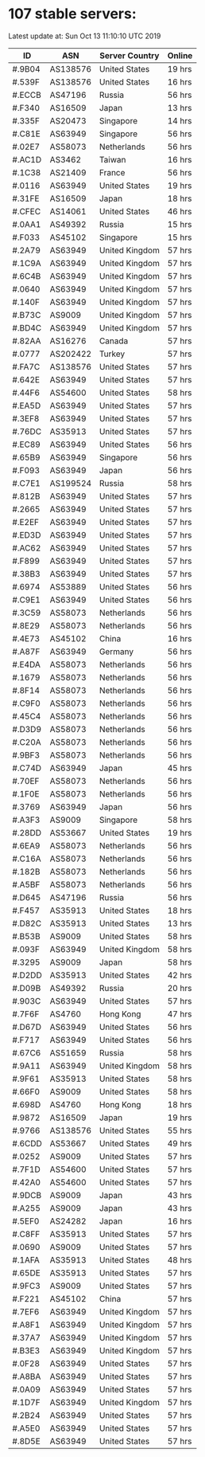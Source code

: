 # 107 stable servers:

Latest update at: Sun Oct 13 11:10:10 UTC 2019

| ID | ASN | Server Country | Online |
| -- | --- | -------------- | ------ |
| #.9B04 | AS138576 | United States | 19 hrs |
| #.539F | AS138576 | United States | 16 hrs |
| #.ECCB | AS47196 | Russia | 56 hrs |
| #.F340 | AS16509 | Japan | 13 hrs |
| #.335F | AS20473 | Singapore | 14 hrs |
| #.C81E | AS63949 | Singapore | 56 hrs |
| #.02E7 | AS58073 | Netherlands | 56 hrs |
| #.AC1D | AS3462 | Taiwan | 16 hrs |
| #.1C38 | AS21409 | France | 56 hrs |
| #.0116 | AS63949 | United States | 19 hrs |
| #.31FE | AS16509 | Japan | 18 hrs |
| #.CFEC | AS14061 | United States | 46 hrs |
| #.0AA1 | AS49392 | Russia | 15 hrs |
| #.F033 | AS45102 | Singapore | 15 hrs |
| #.2A79 | AS63949 | United Kingdom | 57 hrs |
| #.1C9A | AS63949 | United Kingdom | 57 hrs |
| #.6C4B | AS63949 | United Kingdom | 57 hrs |
| #.0640 | AS63949 | United Kingdom | 57 hrs |
| #.140F | AS63949 | United Kingdom | 57 hrs |
| #.B73C | AS9009 | United Kingdom | 57 hrs |
| #.BD4C | AS63949 | United Kingdom | 57 hrs |
| #.82AA | AS16276 | Canada | 57 hrs |
| #.0777 | AS202422 | Turkey | 57 hrs |
| #.FA7C | AS138576 | United States | 57 hrs |
| #.642E | AS63949 | United States | 57 hrs |
| #.44F6 | AS54600 | United States | 58 hrs |
| #.EA5D | AS63949 | United States | 57 hrs |
| #.3EF8 | AS63949 | United States | 57 hrs |
| #.76DC | AS35913 | United States | 57 hrs |
| #.EC89 | AS63949 | United States | 56 hrs |
| #.65B9 | AS63949 | Singapore | 56 hrs |
| #.F093 | AS63949 | Japan | 56 hrs |
| #.C7E1 | AS199524 | Russia | 58 hrs |
| #.812B | AS63949 | United States | 57 hrs |
| #.2665 | AS63949 | United States | 57 hrs |
| #.E2EF | AS63949 | United States | 57 hrs |
| #.ED3D | AS63949 | United States | 57 hrs |
| #.AC62 | AS63949 | United States | 57 hrs |
| #.F899 | AS63949 | United States | 57 hrs |
| #.38B3 | AS63949 | United States | 57 hrs |
| #.6974 | AS53889 | United States | 56 hrs |
| #.C9E1 | AS63949 | United States | 56 hrs |
| #.3C59 | AS58073 | Netherlands | 56 hrs |
| #.8E29 | AS58073 | Netherlands | 56 hrs |
| #.4E73 | AS45102 | China | 16 hrs |
| #.A87F | AS63949 | Germany | 56 hrs |
| #.E4DA | AS58073 | Netherlands | 56 hrs |
| #.1679 | AS58073 | Netherlands | 56 hrs |
| #.8F14 | AS58073 | Netherlands | 56 hrs |
| #.C9F0 | AS58073 | Netherlands | 56 hrs |
| #.45C4 | AS58073 | Netherlands | 56 hrs |
| #.D3D9 | AS58073 | Netherlands | 56 hrs |
| #.C20A | AS58073 | Netherlands | 56 hrs |
| #.9BF3 | AS58073 | Netherlands | 56 hrs |
| #.C74D | AS63949 | Japan | 45 hrs |
| #.70EF | AS58073 | Netherlands | 56 hrs |
| #.1F0E | AS58073 | Netherlands | 56 hrs |
| #.3769 | AS63949 | Japan | 56 hrs |
| #.A3F3 | AS9009 | Singapore | 58 hrs |
| #.28DD | AS53667 | United States | 19 hrs |
| #.6EA9 | AS58073 | Netherlands | 56 hrs |
| #.C16A | AS58073 | Netherlands | 56 hrs |
| #.182B | AS58073 | Netherlands | 56 hrs |
| #.A5BF | AS58073 | Netherlands | 56 hrs |
| #.D645 | AS47196 | Russia | 56 hrs |
| #.F457 | AS35913 | United States | 18 hrs |
| #.D82C | AS35913 | United States | 13 hrs |
| #.B53B | AS9009 | United States | 58 hrs |
| #.093F | AS63949 | United Kingdom | 58 hrs |
| #.3295 | AS9009 | Japan | 58 hrs |
| #.D2DD | AS35913 | United States | 42 hrs |
| #.D09B | AS49392 | Russia | 20 hrs |
| #.903C | AS63949 | United States | 57 hrs |
| #.7F6F | AS4760 | Hong Kong | 47 hrs |
| #.D67D | AS63949 | United States | 56 hrs |
| #.F717 | AS63949 | United States | 56 hrs |
| #.67C6 | AS51659 | Russia | 58 hrs |
| #.9A11 | AS63949 | United Kingdom | 58 hrs |
| #.9F61 | AS35913 | United States | 58 hrs |
| #.66F0 | AS9009 | United States | 58 hrs |
| #.698D | AS4760 | Hong Kong | 18 hrs |
| #.9872 | AS16509 | Japan | 19 hrs |
| #.9766 | AS138576 | United States | 55 hrs |
| #.6CDD | AS53667 | United States | 49 hrs |
| #.0252 | AS9009 | United States | 57 hrs |
| #.7F1D | AS54600 | United States | 57 hrs |
| #.42A0 | AS54600 | United States | 57 hrs |
| #.9DCB | AS9009 | Japan | 43 hrs |
| #.A255 | AS9009 | Japan | 43 hrs |
| #.5EF0 | AS24282 | Japan | 16 hrs |
| #.C8FF | AS35913 | United States | 57 hrs |
| #.0690 | AS9009 | United States | 57 hrs |
| #.1AFA | AS35913 | United States | 48 hrs |
| #.65DE | AS35913 | United States | 57 hrs |
| #.9FC3 | AS9009 | United States | 57 hrs |
| #.F221 | AS45102 | China | 57 hrs |
| #.7EF6 | AS63949 | United Kingdom | 57 hrs |
| #.A8F1 | AS63949 | United Kingdom | 57 hrs |
| #.37A7 | AS63949 | United Kingdom | 57 hrs |
| #.B3E3 | AS63949 | United Kingdom | 57 hrs |
| #.0F28 | AS63949 | United States | 57 hrs |
| #.A8BA | AS63949 | United States | 57 hrs |
| #.0A09 | AS63949 | United States | 57 hrs |
| #.1D7F | AS63949 | United Kingdom | 57 hrs |
| #.2B24 | AS63949 | United States | 57 hrs |
| #.A5E0 | AS63949 | United States | 57 hrs |
| #.8D5E | AS63949 | United States | 57 hrs |

